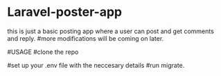 # Laravel-poster-app
this is just a basic posting app where a user can post and get comments and reply.
#more modifications will be coming on later.

#USAGE
#clone the repo

#set up your .env file with the neccesary details
#run migrate.
